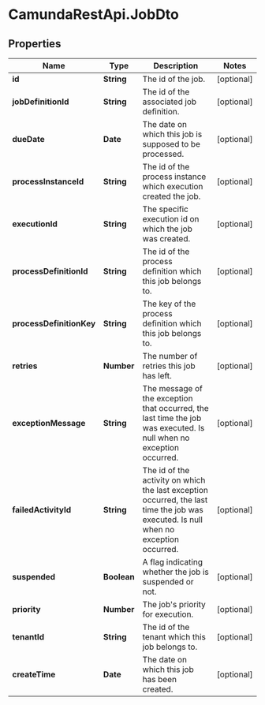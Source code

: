 # CamundaRestApi.JobDto

## Properties
Name | Type | Description | Notes
------------ | ------------- | ------------- | -------------
**id** | **String** | The id of the job. | [optional] 
**jobDefinitionId** | **String** | The id of the associated job definition. | [optional] 
**dueDate** | **Date** | The date on which this job is supposed to be processed. | [optional] 
**processInstanceId** | **String** | The id of the process instance which execution created the job. | [optional] 
**executionId** | **String** | The specific execution id on which the job was created. | [optional] 
**processDefinitionId** | **String** | The id of the process definition which this job belongs to. | [optional] 
**processDefinitionKey** | **String** | The key of the process definition which this job belongs to. | [optional] 
**retries** | **Number** | The number of retries this job has left. | [optional] 
**exceptionMessage** | **String** | The message of the exception that occurred, the last time the job was executed. Is null when no exception occurred. | [optional] 
**failedActivityId** | **String** | The id of the activity on which the last exception occurred, the last time the job was executed. Is null when no exception occurred. | [optional] 
**suspended** | **Boolean** | A flag indicating whether the job is suspended or not. | [optional] 
**priority** | **Number** | The job&#x27;s priority for execution. | [optional] 
**tenantId** | **String** | The id of the tenant which this job belongs to. | [optional] 
**createTime** | **Date** | The date on which this job has been created. | [optional] 
